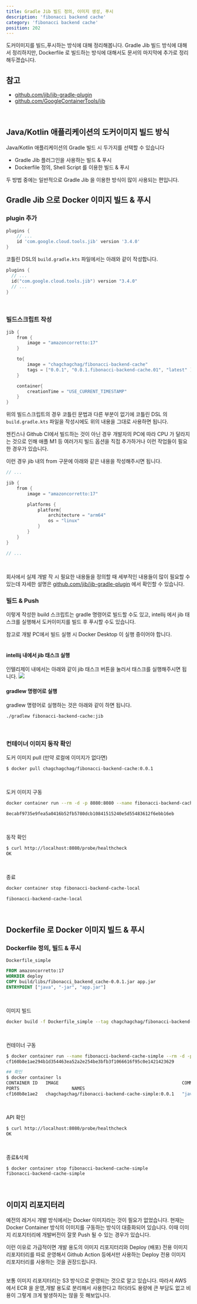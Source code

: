 ```yaml
---
title: Gradle Jib 빌드 정의, 이미지 생성, 푸시
description: 'fibonacci backend cache'
category: 'fibonacci backend cache'
position: 202
---
```


도커이미지를 빌드,푸시하는 방식에 대해 정리해봅니다. Gradle Jib 빌드 방식에 대해서 정리하지만, Dockerfile 로 빌드하는 방식에 대해서도 문서의 마지막에 추가로 정리해두겠습니다.

## 참고
- [github.com/jib/jib-gradle-plugin](https://github.com/GoogleContainerTools/jib/tree/master/jib-gradle-plugin)
- [github.com/GoogleContainerTools/jib](https://github.com/GoogleContainerTools/jib)
<br>


## Java/Kotlin 애플리케이션의 도커이미지 빌드 방식
Java/Kotlin 애플리케이션의 Gradle 빌드 시 두가지를 선택할 수 있습니다
- Gradle Jib 플러그인을 사용하는 빌드 & 푸시
- Dockerfile 정의, Shell Script 를 이용한 빌드 & 푸시

두 방법 중에는 일반적으로 Gradle Jib 을 이용한 방식이 많이 사용되는 편입니다.
<br>

## Gradle Jib 으로 Docker 이미지 빌드 & 푸시
### plugin 추가
```groovy
plugins {
    // ...
	id 'com.google.cloud.tools.jib' version '3.4.0'
}
```

코틀린 DSL의 `build.gradle.kts` 파일에서는 아래와 같이 작성합니다.
```kotlin
plugins {
  // ...
  id("com.google.cloud.tools.jib") version "3.4.0"
  // ...
}
``` 
<br>

### 빌드스크립트 작성
```groovy
jib {
	from {
		image = "amazoncorretto:17"
	}

	to{
		image = "chagchagchag/fibonacci-backend-cache"
		tags = ["0.0.1", "0.0.1.fibonacci-backend-cache.01", "latest" ]
	}

	container{
		creationTime = "USE_CURRENT_TIMESTAMP"
	}
}
```

위의 빌드스크립트의 경우 코틀린 문법과 다른 부분이 없기에 코틀린 DSL 의 `build.gradle.kts` 파일을 작성시에도 위의 내용을 그대로 사용하면 됩니다.

젠킨스나 Github CI에서 빌드하는 것이 아닌 경우 개발자의 PC에 따라 CPU 가 달라지는 것으로 인해 애플 M1 등 여러가지 빌드 옵션을 직접 추가하거나 이런 작업들이 필요한 경우가 있습니다.

이런 경우 jib 내의 from 구문에 아래와 같은 내용을 작성해주시면 됩니다.
```groovy
// ...

jib {
    from {
        image = "amazoncorretto:17"

        platforms {
            platform{
                architecture = "arm64"
                os = "linux"
            }
        }
    }
}

// ...
```
<br>


회사에서 실제 개발 작 시 필요한 내용들을 정의할 때 세부적인 내용들이 많이 필요할 수 있는데 자세한 설명은 [github.com/jib/jib-gradle-plugin](https://github.com/GoogleContainerTools/jib/tree/master/jib-gradle-plugin) 에서 확인할 수 있습니다.
<br>


### 빌드 & Push
이렇게 작성한 build 스크립트는 gradle 명령어로 빌드할 수도 있고, intellij 에서 jib 태스크를 실행해서 도커이미지를 빌드 후 푸시할 수도 있습니다.<br>

참고로 개발 PC에서 빌드 실행 시 Docker Desktop 이 실행 중이어야 합니다.<br>
<br>


#### intellij 내에서 jib 태스크 실행
인텔리제이 내에서는 아래와 같이 jib 태스크 버튼을 눌러서 태스크를 실행해주시면 됩니다.
<img src="https://raw.githubusercontent.com/chagchagchag/fibonacci-backend-docs/main/static/img/202-BACKEND-CACHE-JIB-BUILD/1.png"/>
<br>


#### gradlew 명령어로 실행
gradlew 명령어로 실행하는 것은 아래와 같이 하면 됩니다.
```bash
./gradlew fibonacci-backend-cache:jib
```
<br>

### 컨테이너 이미지 동작 확인
도커 이미지 pull (만약 로컬에 이미지가 없다면)
```bash
$ docker pull chagchagchag/fibonacci-backend-cache:0.0.1
```
<br>

도커 이미지 구동
```bash
docker container run --rm -d -p 8080:8080 --name fibonacci-backend-cache-local chagchagchag/fibonacci-backend-cache:0.0.1

8ecabf9735e9fea5a0416b52fb5780dcb10841515240e5d55483612f6ebb16eb
```
<br>

동작 확인
```bash
$ curl http://localhost:8080/probe/healthcheck
OK
```
<br>

종료
```bash
docker container stop fibonacci-backend-cache-local

fibonacci-backend-cache-local
```
<br>


## Dockerfile 로 Docker 이미지 빌드 & 푸시

### Dockerfile 정의, 빌드 & 푸시
`Dockerfile_simple`
```Dockerfile
FROM amazoncorretto:17
WORKDIR deploy
COPY build/libs/fibonacci_backend_cache-0.0.1.jar app.jar
ENTRYPOINT ["java", "-jar", "app.jar"]
```
<br>

이미지 빌드
```bash
docker build -f Dockerfile_simple --tag chagchagchag/fibonacci-backend-cache-simple:0.0.1 .
```
<br>

컨테이너 구동
```bash
$ docker container run --name fibonacci-backend-cache-simple --rm -d -p 8080:8080 chagchagchag/fibonacci-backend-cache-simple:0.0.1
cf160b8e1ae294b1d354463ea52a2e254be3bfb3f1066616f95c0e1421423629

## 확인
$ docker container ls
CONTAINER ID   IMAGE                                               COMMAND               CREATED         STATUS
PORTS                    NAMES
cf160b8e1ae2   chagchagchag/fibonacci-backend-cache-simple:0.0.1   "java -jar app.jar"   6 seconds ago   Up 4 seconds   0.0.0.0:8080->8080/tcp   fibonacci-backend-cache-simple
```
<br>

API 확인
```bash
$ curl http://localhost:8080/probe/healthcheck
OK
```
<br>

종료&삭제
```bash
$ docker container stop fibonacci-backend-cache-simple
fibonacci-backend-cache-simple
```
<br>


## 이미지 리포지터리
예전의 레거시 개발 방식에서는 Docker 이미지라는 것이 필요가 없었습니다. 현재는 Docker Container 방식의 이미지를 구동하는 방식이 대중화되어 있습니다. 이때 이미지 리포지터리에 개발버전이 잘못 Push 될 수 있는 경우가 있습니다.<br>

이런 이유로 가급적이면 개발 용도의 이미지 리포지터리와 Deploy (배포) 전용 이미지 리포지터리를 따로 운영해서 Github Action 등에서만 사용하는 Deploy 전용 이미지 리포지터리를 사용하는 것을 권장드립니다.<br>
<br>

보통 이미지 리포지터리는 S3 방식으로 운영되는 것으로 알고 있습니다. 따라서 AWS에서 ECR 을 운영,개발 용도로 분리해서 사용한다고 하더라도 용량에 큰 부담도 없고 비용이 그렇게 크게 발생하지는 않을 듯 해보입니다.<br>
<br>

